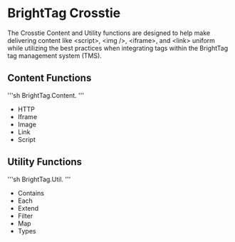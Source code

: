 BrightTag Crosstie
==================

The Crosstie Content and Utility functions are designed to help make delivering content like &lt;script&gt;, &lt;img /&gt;, &lt;iframe&gt;, and &lt;link&gt; uniform while utilizing the best practices when integrating tags within the BrightTag tag management system (TMS). 

Content Functions
-----------------
'''sh
BrightTag.Content.<BTFunction>
'''

  - HTTP
  - Iframe
  - Image
  - Link
  - Script

Utility Functions
-----------------
'''sh
BrightTag.Util.<BTFunction>
'''

  - Contains
  - Each
  - Extend
  - Filter
  - Map
  - Types